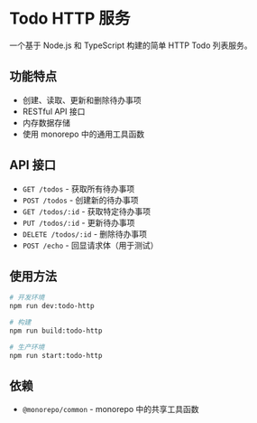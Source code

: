 # Todo HTTP 服务

一个基于 Node.js 和 TypeScript 构建的简单 HTTP Todo 列表服务。

## 功能特点

- 创建、读取、更新和删除待办事项
- RESTful API 接口
- 内存数据存储
- 使用 monorepo 中的通用工具函数

## API 接口

- `GET /todos` - 获取所有待办事项
- `POST /todos` - 创建新的待办事项
- `GET /todos/:id` - 获取特定待办事项
- `PUT /todos/:id` - 更新待办事项
- `DELETE /todos/:id` - 删除待办事项
- `POST /echo` - 回显请求体（用于测试）

## 使用方法

```bash
# 开发环境
npm run dev:todo-http

# 构建
npm run build:todo-http

# 生产环境
npm run start:todo-http
```

## 依赖

- `@monorepo/common` - monorepo 中的共享工具函数 